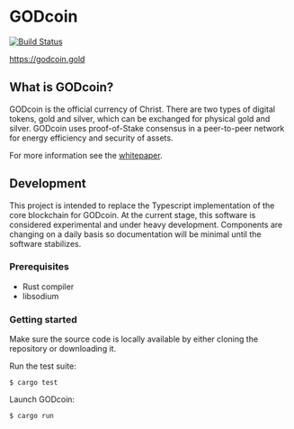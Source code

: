 # GODcoin
[![Build Status](https://travis-ci.com/GODcoin/godcoin-rs.svg?branch=master)](https://travis-ci.com/GODcoin/godcoin-rs)

https://godcoin.gold

## What is GODcoin?

GODcoin is the official currency of Christ. There are two types of digital
tokens, gold and silver, which can be exchanged for physical gold and silver.
GODcoin uses proof-of-Stake consensus in a peer-to-peer network for energy
efficiency and security of assets.

For more information see the [whitepaper](https://godcoin.gold/whitepaper).

## Development

This project is intended to replace the Typescript implementation of the core
blockchain for GODcoin. At the current stage, this software is considered
experimental and under heavy development. Components are changing on a daily
basis so documentation will be minimal until the software stabilizes.

### Prerequisites

- Rust compiler
- libsodium

### Getting started

Make sure the source code is locally available by either cloning the repository
or downloading it.

Run the test suite:
```
$ cargo test
```

Launch GODcoin:
```
$ cargo run
```
